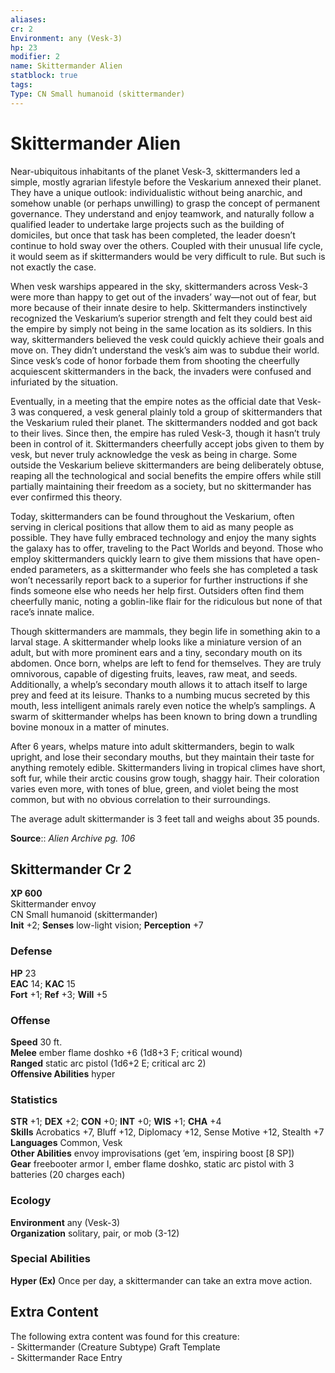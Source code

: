 ```yaml
---
aliases: 
cr: 2
Environment: any (Vesk-3)  
hp: 23
modifier: 2
name: Skittermander Alien
statblock: true
tags: 
Type: CN Small humanoid (skittermander)  
---
```


# Skittermander Alien

Near-ubiquitous inhabitants of the planet Vesk-3, skittermanders led a simple, mostly agrarian lifestyle before the Veskarium annexed their planet. They have a unique outlook: individualistic without being anarchic, and somehow unable (or perhaps unwilling) to grasp the concept of permanent governance. They understand and enjoy teamwork, and naturally follow a qualified leader to undertake large projects such as the building of domiciles, but once that task has been completed, the leader doesn’t continue to hold sway over the others. Coupled with their unusual life cycle, it would seem as if skittermanders would be very difficult to rule. But such is not exactly the case.

When vesk warships appeared in the sky, skittermanders across Vesk-3 were more than happy to get out of the invaders’ way—not out of fear, but more because of their innate desire to help. Skittermanders instinctively recognized the Veskarium’s superior strength and felt they could best aid the empire by simply not being in the same location as its soldiers. In this way, skittermanders believed the vesk could quickly achieve their goals and move on. They didn’t understand the vesk’s aim was to subdue their world. Since vesk’s code of honor forbade them from shooting the cheerfully acquiescent skittermanders in the back, the invaders were confused and infuriated by the situation.

Eventually, in a meeting that the empire notes as the official date that Vesk-3 was conquered, a vesk general plainly told a group of skittermanders that the Veskarium ruled their planet. The skittermanders nodded and got back to their lives. Since then, the empire has ruled Vesk-3, though it hasn’t truly been in control of it. Skittermanders cheerfully accept jobs given to them by vesk, but never truly acknowledge the vesk as being in charge. Some outside the Veskarium believe skittermanders are being deliberately obtuse, reaping all the technological and social benefits the empire offers while still partially maintaining their freedom as a society, but no skittermander has ever confirmed this theory.

Today, skittermanders can be found throughout the Veskarium, often serving in clerical positions that allow them to aid as many people as possible. They have fully embraced technology and enjoy the many sights the galaxy has to offer, traveling to the Pact Worlds and beyond. Those who employ skittermanders quickly learn to give them missions that have open-ended parameters, as a skittermander who feels she has completed a task won’t necessarily report back to a superior for further instructions if she finds someone else who needs her help first. Outsiders often find them cheerfully manic, noting a goblin-like flair for the ridiculous but none of that race’s innate malice.

Though skittermanders are mammals, they begin life in something akin to a larval stage. A skittermander whelp looks like a miniature version of an adult, but with more prominent ears and a tiny, secondary mouth on its abdomen. Once born, whelps are left to fend for themselves. They are truly omnivorous, capable of digesting fruits, leaves, raw meat, and seeds. Additionally, a whelp’s secondary mouth allows it to attach itself to large prey and feed at its leisure. Thanks to a numbing mucus secreted by this mouth, less intelligent animals rarely even notice the whelp’s samplings. A swarm of skittermander whelps has been known to bring down a trundling bovine monoux in a matter of minutes.

After 6 years, whelps mature into adult skittermanders, begin to walk upright, and lose their secondary mouths, but they maintain their taste for anything remotely edible. Skittermanders living in tropical climes have short, soft fur, while their arctic cousins grow tough, shaggy hair. Their coloration varies even more, with tones of blue, green, and violet being the most common, but with no obvious correlation to their surroundings.

The average adult skittermander is 3 feet tall and weighs about 35 pounds.

**Source**:: _Alien Archive pg. 106_

## Skittermander Cr 2

**XP 600**  
Skittermander envoy  
CN Small humanoid (skittermander)  
**Init** +2; **Senses** low-light vision; **Perception** +7  

### Defense

**HP** 23  
**EAC** 14; **KAC** 15  
**Fort** +1; **Ref** +3; **Will** +5  

### Offense

**Speed** 30 ft.  
**Melee** ember flame doshko +6 (1d8+3 F; critical wound)  
**Ranged** static arc pistol (1d6+2 E; critical arc 2)  
**Offensive Abilities** hyper

### Statistics

**STR** +1; **DEX** +2; **CON** +0; **INT** +0; **WIS** +1; **CHA** +4  
**Skills** Acrobatics +7, Bluff +12, Diplomacy +12, Sense Motive +12, Stealth +7  
**Languages** Common, Vesk  
**Other Abilities** envoy improvisations (get ’em, inspiring boost \[8 SP\])  
**Gear** freebooter armor I, ember flame doshko, static arc pistol with 3 batteries (20 charges each)

### Ecology

**Environment** any (Vesk-3)  
**Organization** solitary, pair, or mob (3-12)

### Special Abilities

**Hyper (Ex)** Once per day, a skittermander can take an extra move action.

## Extra Content

The following extra content was found for this creature:  
\- Skittermander (Creature Subtype) Graft Template  
\- Skittermander Race Entry
